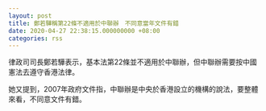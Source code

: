 ```yaml
---
layout: post
title: 鄭若驊稱第22條不適用於中聯辦　不同意當年文件有錯
date: 2020-04-27 22:38:15.000000000 +08:00
categories: rss
---
```


律政司司長鄭若驊表示，基本法第22條並不適用於中聯辦，但中聯辦需要按中國憲法去遵守香港法律。

她又提到，2007年政府文件指，中聯辦是中央於香港設立的機構的說法，要整體來看，不同意文件有錯。
